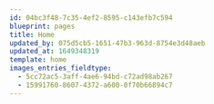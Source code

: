 ```yaml
---
id: 04bc3f48-7c35-4ef2-8595-c143efb7c594
blueprint: pages
title: Home
updated_by: 075d5cb5-1651-47b3-963d-8754e3d48aeb
updated_at: 1649348319
template: home
images_entries_fieldtype:
  - 5cc72ac5-3aff-4ae6-94bd-c72ad98ab267
  - 15991760-8607-4372-a600-0f70b66894c7
---
```

